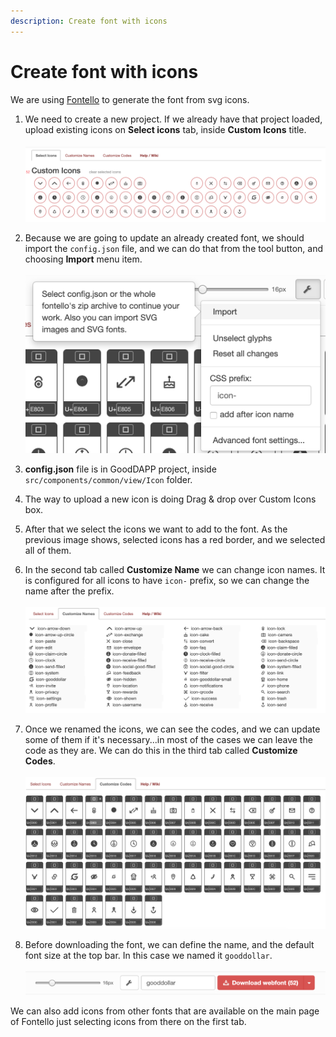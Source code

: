 ```yaml
---
description: Create font with icons
---
```


# Create font with icons

We are using [Fontello](http://fontello.com/) to generate the font from svg icons.

1. We need to create a new project. If we already have that project loaded, upload existing icons on **Select icons** tab, inside **Custom Icons** title.</br></br>![](../.gitbook/assets/image.png)

1. Because we are going to update an already created font, we should import the `config.json` file, and we can do that from the tool button, and choosing **Import** menu item.</br></br>![](../.gitbook/assets/image%20%284%29.png)

1. **config.json** file is in GoodDAPP project, inside `src/components/common/view/Icon` folder.

1. The way to upload a new icon is doing Drag & drop over Custom Icons box.

1. After that we select the icons we want to add to the font. As the previous image shows, selected icons has a red border, and we selected all of them.

1. In the second tab called **Customize Name** we can change icon names. It is configured for all icons to have `icon-` prefix, so we can change the name after the prefix.</br></br>![](../.gitbook/assets/image%20%281%29.png)

1. Once we renamed the icons, we can see the codes, and we can update some of them if it's necessary...in most of the cases we can leave the code as they are. We can do this in the third tab called **Customize Codes**.</br></br>![](../.gitbook/assets/image%20%282%29.png)

1. Before downloading the font, we can define the name, and the default font size at the top bar. In this case we named it `gooddollar`.</br></br>![](../.gitbook/assets/image%20%283%29.png)

We can also add icons from other fonts that are available on the main page of Fontello just selecting icons from there on the first tab.
